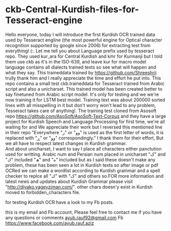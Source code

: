 # ckb-Central-Kurdish-files-for-Tesseract-engine 
Hello everyone, today I will introduce the first Kurdish OCR trained data used by Tesseract engline (the most powerful engine for Optical character recognition supported by google since 2006) for extracting test from everything!  (:.
Let me tell you about Language prefix used by tesseract repo. They used kur_ara for Central Kurdish and kmr for Kurmanji but I told them use ckb as it's in the ISO-639, and leave kur for macro model language contains all dialects trained texts so see what will happen and what they say.
This traineddata trained by https://github.com/Shreeshrii trully thank him and I really appreciate the time and effort he put into.
This repo contains a small test ckb.traineddata for Tesseract trained from Arabic script and also a unicharset.
This trained model has been created better to say finetuned from Arabic script model. It's only for testing and we we're now training it for LSTM best model.
Training text was about 200000 sorted lines with all misspelling in it but don't worry won't lead to any problem, Tesseract takes care of anything!. The training test cloned from Asosoft repo https://github.com/AsoSoft/AsoSoft-Text-Corpus and they have a large project for Kurdish Speech and Language Processing for first time, we're all waiting for and We appreciate their work but I reversed this mentioned line in their repo "Everywhere "ر" or "وو" is used as the first letter of words, it is replaced with "ڕ" or "وو" correspondingly." I thank them for their effort, But we all have to respect latest changes in Kurdish grammar.  
And about unicharset, I want to say I place all characters either panctution used for writting.
Arabic num and Persian num placed in unicharset
"ک" and "ك" included
"ھ" and "ه" included but as I said these doesn't make any problem, these has been seen a lot in Kurdish texts so after image or pdf OCRed we can make a wordlist according to Kurdish grammar and a spell checker to replce all "ك" with "ک" and others so.FOR more information and latest news and updates about Kurdish Grammar please visit "http://diyako.yageyziman.com/". 
other chars doesn'y exist in Kurdish moved to forbidden_characters file. 

for testing Kurdish OCR have a look to my Fb posts.


this is my email and Fb account, Please feel free to contact me if you have any questions or comments
ayub.rauf92@gmail.com 
Fb https://www.facebook.com/ayub.rauf.aziz
